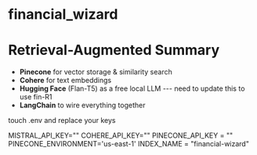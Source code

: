 # financial_wizard


# Retrieval-Augmented Summary

- **Pinecone** for vector storage & similarity search  
- **Cohere** for text embeddings  
- **Hugging Face** (Flan-T5) as a free local LLM  --- need to update this to use fin-R1
- **LangChain** to wire everything together  

touch .env and replace your keys

MISTRAL_API_KEY=""
COHERE_API_KEY=""
PINECONE_API_KEY = ""
PINECONE_ENVIRONMENT='us-east-1'
INDEX_NAME = "financial-wizard"